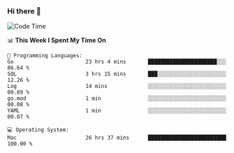 ### Hi there 👋

<!--
**CrazyCollin/crazycollin** is a ✨ _special_ ✨ repository because its `README.md` (this file) appears on your GitHub profile.

Here are some ideas to get you started:

- 🔭 I’m currently working on ...
- 🌱 I’m currently learning ...
- 👯 I’m looking to collaborate on ...
- 🤔 I’m looking for help with ...
- 💬 Ask me about ...
- 📫 How to reach me: ...
- 😄 Pronouns: ...
- ⚡ Fun fact: ...
-->

<!--START_SECTION:waka-->
![Code Time](http://img.shields.io/badge/Code%20Time-1%2C900%20hrs%2044%20mins-blue)

📊 **This Week I Spent My Time On** 

```text
💬 Programming Languages: 
Go                       23 hrs 4 mins       ██████████████████████░░░   86.64 % 
SQL                      3 hrs 15 mins       ███░░░░░░░░░░░░░░░░░░░░░░   12.26 % 
Log                      14 mins             ░░░░░░░░░░░░░░░░░░░░░░░░░   00.89 % 
go.mod                   1 min               ░░░░░░░░░░░░░░░░░░░░░░░░░   00.08 % 
YAML                     1 min               ░░░░░░░░░░░░░░░░░░░░░░░░░   00.07 % 

💻 Operating System: 
Mac                      26 hrs 37 mins      █████████████████████████   100.00 % 
```


<!--END_SECTION:waka-->
